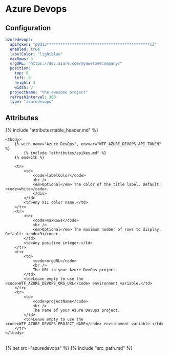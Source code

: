 # Azure Devops

## Configuration

```yaml
azuredevops:
  apiToken: "p0d13*********************************************c3"
  enabled: true
  labelColor: "lightblue"
  maxRows: 3
  orgURL: "https://dev.azure.com/myawesomecompany/"
  position:
    top: 0
    left: 0
    height: 3
    width: 3
  projectName: "the awesome project"
  refreshInterval: 300
  type: "azuredevops"
```

## Attributes

<table>
    {% include "attributes/table_header.md" %}

    <tbody>
        {% with name="Azure DevOps", envvar="WTF_AZURE_DEVOPS_API_TOKEN" %}
            {% include "attributes/apikey.md" %}
        {% endwith %}

        <tr>
            <td>
                <code>labelColor</code>
                <br />
                <em>Optional</em> The color of the title label. Default: <code>white</code>.
                </div>
            </td>
            <td>Any X11 color name.</td>
        </tr>
        <tr>
            <td>
                <code>maxRows</code>
                <br />
                <em>Optional</em> The maximum number of rows to display. Default: <code>3</code>.
            </td>
            <td>Any positive integer.</td>
        </tr>
        <tr>
            <td>
                <code>orgURL</code>
                <br />
                The URL to your Azure DevOps project.
            </td>
            <td>Leave empty to use the <code>WTF_AZURE_DEVOPS_ORG_URL</code> environment variable.</td>
        </tr>
        <tr>
            <td>
                <code>projectName</code>
                <br />
                The name of your Azure DevOps project.
            </td>
            <td>Leave empty to use the <code>WTF_AZURE_DEVOPS_PROJECT_NAME</code> environment variable.</td>
        </tr>
    </tbody>
</table>

{% set src="azuredevops" %}
{% include "src_path.md" %}